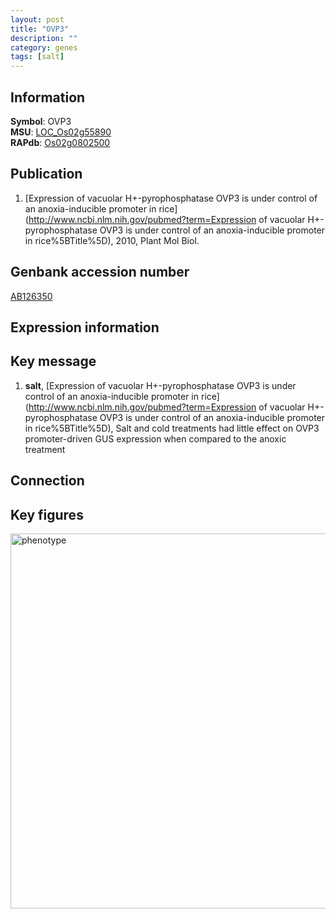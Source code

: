 ```yaml
---
layout: post
title: "OVP3"
description: ""
category: genes
tags: [salt]
---
```


## Information
__Symbol__: OVP3  
__MSU__: [LOC_Os02g55890](http://rice.plantbiology.msu.edu/cgi-bin/ORF_infopage.cgi?orf=LOC_Os02g55890)  
__RAPdb__: [Os02g0802500](http://rapdb.dna.affrc.go.jp/viewer/gbrowse_details/irgsp1?name=Os02g0802500)  

## Publication
1. [Expression of vacuolar H+-pyrophosphatase OVP3 is under control of an anoxia-inducible promoter in rice](http://www.ncbi.nlm.nih.gov/pubmed?term=Expression of vacuolar H+-pyrophosphatase OVP3 is under control of an anoxia-inducible promoter in rice%5BTitle%5D), 2010, Plant Mol Biol.

## Genbank accession number
[AB126350](http://www.ncbi.nlm.nih.gov/nuccore/AB126350)  

## Expression information

## Key message
1. __salt__, [Expression of vacuolar H+-pyrophosphatase OVP3 is under control of an anoxia-inducible promoter in rice](http://www.ncbi.nlm.nih.gov/pubmed?term=Expression of vacuolar H+-pyrophosphatase OVP3 is under control of an anoxia-inducible promoter in rice%5BTitle%5D),  Salt and cold treatments had little effect on OVP3 promoter-driven GUS expression when compared to the anoxic treatment

## Connection

## Key figures
<img src="http://ricencode.github.io/images/OVP3.pheno.png" alt="phenotype"  style="width: 600px;"/>




